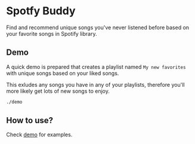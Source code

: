 # Spotfy Buddy

Find and recommend unique songs you've never listened before based on your favorite songs in Spotify library.

## Demo
A quick demo is prepared that creates a playlist named `My new favorites` with unique songs based on your liked songs.

This exludes any songs you have in any of your playlists, therefore you'll more likely get lots of new songs to enjoy.

```bash
./demo
```
## How to use?
Check [demo](demo) for examples.
